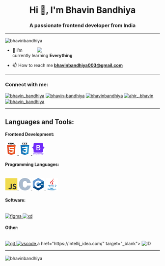 <h1 align="center">Hi 👋, I'm Bhavin Bandhiya</h1>
<h3 align="center">A passionate frontend developer from India</h3>
<hr>
<link rel="preconnect" href="https://fonts.gstatic.com" />

<p align="left"> <img src="https://komarev.com/ghpvc/?username=bhavinbandhiya&label=Profile%20views&color=0e75b6&style=flat" alt="bhavinbandhiya" /> </p>

<img align="right" hight="400" width="400" src="https://i.pinimg.com/originals/50/83/e0/5083e0a2a7dcaae07c142e8b87036a27.gif"/>

- 🌱 I’m currently learning **Everything**

- 📫 How to reach me **bhavinbandhiya003@gmail.com**
 <hr>

<h3 align="left">Connect with me:</h3>
<p align="left">
 <a href="https://github.com/bhavinbandhiya" target="blank"><img align="center" src="https://upload.wikimedia.org/wikipedia/commons/9/91/Octicons-mark-github.svg" alt="bhavin_bandhiya" height="40" width="40" /></a>
<a href="https://www.linkedin.com/in/bhavin-bandhiya-85a2561a6/" target="blank"><img align="center" src="https://www.vectorlogo.zone/logos/linkedin/linkedin-tile.svg" alt="bhavin-bandhiya" height="40" width="40" /></a>
<a href="https://www.codechef.com/users/bhavinbandhiya" target="blank"><img align="center" src="https://i.pinimg.com/originals/c5/d9/fc/c5d9fc1e18bcf039f464c2ab6cfb3eb6.jpg" alt="bhavinbandhiya" height="40" width="40" /></a>
<a href="https://instagram.com/ahir_.bhavin" target="blank"><img align="center" src="https://www.vectorlogo.zone/logos/instagram/instagram-icon.svg" alt="ahir_.bhavin" height="40" width="40" /></a>
 <a href="https://twitter.com/bhavin_bandhiya" target="blank"><img align="center" src="https://www.vectorlogo.zone/logos/twitter/twitter-tile.svg" alt="bhavin_bandhiya" height="40" width="40" /></a
</p>
<hr>
<h2 align="left">Languages and Tools:</h2>
<h4 align="left">Frontend Development:</h4>
<p align="left">
 <a href="https://www.w3.org/html/" target="_blank"> <img src="https://raw.githubusercontent.com/devicons/devicon/master/icons/html5/html5-original-wordmark.svg" alt="html5" width="40" height="40"/> </a>
  <a href="https://www.w3schools.com/css/" target="_blank"> <img src="https://raw.githubusercontent.com/devicons/devicon/master/icons/css3/css3-original-wordmark.svg" alt="css3" width="40" height="40"/> </a> 
 <a href="https://getbootstrap.com" target="_blank"> <img src="https://raw.githubusercontent.com/devicons/devicon/master/icons/bootstrap/bootstrap-plain-wordmark.svg" alt="bootstrap" width="40" height="40"/> </a> <br>
 <h4 align="left">Programming Languages:</h4><br>
 <a href="https://developer.mozilla.org/en-US/docs/Web/JavaScript" target="_blank"> <img src="https://raw.githubusercontent.com/devicons/devicon/master/icons/javascript/javascript-original.svg" alt="javascript" width="40" height="40"/> </a>
 <a href="https://www.cprogramming.com/" target="_blank"> <img src="https://raw.githubusercontent.com/devicons/devicon/master/icons/c/c-original.svg" alt="c" width="40" height="40"/> </a>
 <a href="https://www.w3schools.com/cpp/" target="_blank"> <img src="https://raw.githubusercontent.com/devicons/devicon/master/icons/cplusplus/cplusplus-original.svg" alt="cplusplus" width="40" height="40"/> </a> 
 <a href="https://www.java.com" target="_blank"> <img src="https://raw.githubusercontent.com/devicons/devicon/master/icons/java/java-original.svg" alt="java" width="40" height="40"/> </a><br>
 <h4 align="left">Software:</h4><br>
  <a href="https://www.figma.com/" target="_blank"> <img src="https://www.vectorlogo.zone/logos/figma/figma-icon.svg" alt="figma" width="40" height="40"/> </a> 
 <a href="https://www.adobe.com/products/xd.html" target="_blank"> <img src="https://cdn.worldvectorlogo.com/logos/adobe-xd.svg" alt="xd" width="40" height="40"/> </a> 
 <br>
 <h4 align="left">Other:</h4><br>
 <a href="https://git-scm.com/" target="_blank"> <img src="https://www.vectorlogo.zone/logos/git-scm/git-scm-icon.svg" alt="git" width="40" height="40"/> </a>
  <a href="https://vscode.com/" target="_blank"> <img src="https://cdn.worldvectorlogo.com/logos/visual-studio-code-1.svg" alt="vscode" width="40" height="40"/> </a>
  a href="https://intellij_idea.com/" target="_blank"> <img src="https://upload.wikimedia.org/wikipedia/commons/thumb/f/f4/IntelliJ_IDEA_Edu_Icon.svg/1200px-IntelliJ_IDEA_Edu_Icon.svg.png" alt="ID" width="40" height="40"/> </a>
 </p>
<hr>
<p><img align="center" src="https://github-readme-stats.vercel.app/api/top-langs?username=bhavinbandhiya&show_icons=true&locale=en&layout=compact" alt="bhavinbandhiya" /></p>
